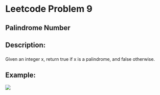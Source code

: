 # Leetcode Problem 9
## Palindrome Number

## Description: 
### 
Given an integer x, return true if x is a palindrome, and false otherwise.

## Example: 
<img src = "https://github.com/user-attachments/assets/e1a18620-6ce0-4698-a68a-84da96480521">

